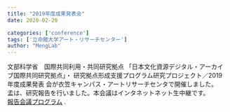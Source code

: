 ```yaml
---
title: "2019年度成果発表会"
date: 2020-02-20

categories: ['conference']
tags: ['立命館大学アート・リサーチセンター']
author: "MengLab"
---
```

文部科学省　国際共同利用・共同研究拠点 「日本文化資源デジタル・アーカイブ国際共同研究拠点」・ 研究拠点形成支援プログラム研究プロジェクト／2019年度成果発表 会が衣笠キャンパス・アートリサーチセンタで開催しました。  
孟は、研究報告を行いました。本会議はインタネットネット生中継です。  
[報告会議プログラム](https://www.arc.ritsumei.ac.jp/lib/app/news/pc/005684.html) .
